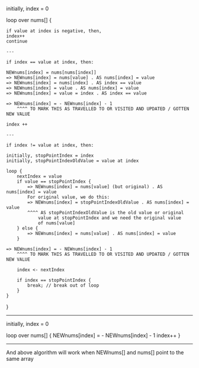 
initially, index = 0

loop over nums[] {

    if value at index is negative, then,
    index++
    continue

    ---

    if index == value at index, then:

    NEWnums[index] = nums[nums[index]]
    => NEWnums[index] = nums[value] . AS nums[index] = value
    => NEWnums[index] = nums[index] . AS index == value
    => NEWnums[index] = value . AS nums[index] = value
    => NEWnums[index] = value = index . AS index == value

    => NEWnums[index] = - NEWnums[index] - 1 
        ^^^^ TO MARK THIS AS TRAVELLED TO OR VISITED AND UPDATED / GOTTEN NEW VALUE

    index ++

    ---

    if index != value at index, then:

    initially, stopPointIndex = index
    initially, stopPointIndexOldValue = value at index

    loop {
        nextIndex = value
        if value == stopPointIndex {
            => NEWnums[index] = nums[value] (but original) . AS nums[index] = value
            For original value, we do this:
            => NEWnums[index] = stopPointIndexOldValue . AS nums[index] = value
            ^^^^ AS stopPointIndexOldValue is the old value or original
                value at stopPointIndex and we need the original value
                of nums[value]
        } else {
            => NEWnums[index] = nums[value] . AS nums[index] = value
        }

    => NEWnums[index] = - NEWnums[index] - 1 
        ^^^^ TO MARK THIS AS TRAVELLED TO OR VISITED AND UPDATED / GOTTEN NEW VALUE

        index <- nextIndex

        if index == stopPointIndex {
            break; // break out of loop
        }
    }
}

---

initially, index = 0

loop over nums[] {
    NEWnums[index] = - NEWnums[index] - 1
    index++
}

---

And above algorithm will work when NEWnums[] and nums[] point to the same
array
